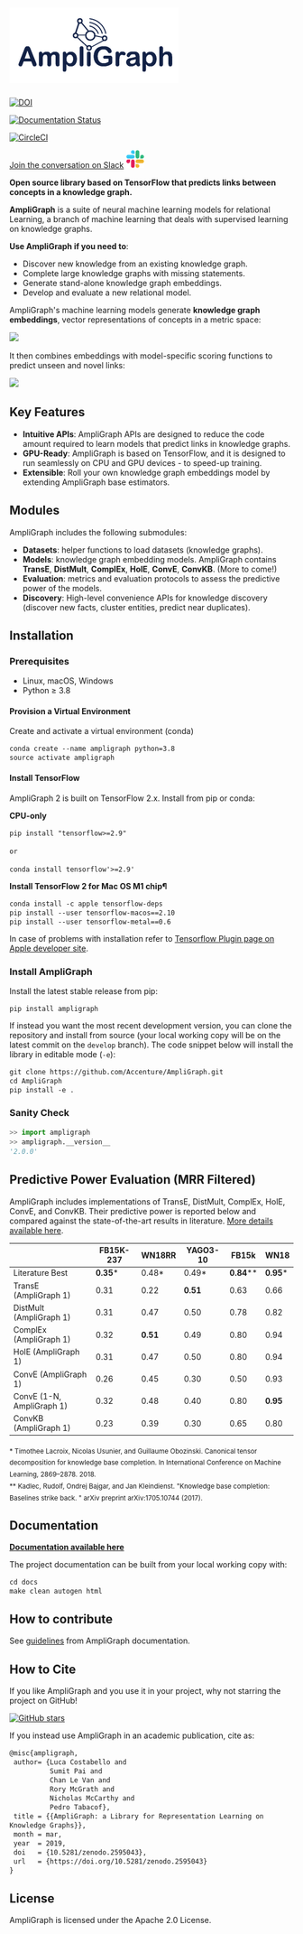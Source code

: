 # ![AmpliGraph](docs/img/ampligraph_logo_transparent_300.png)

[![DOI](https://zenodo.org/badge/DOI/10.5281/zenodo.2595043.svg)](https://doi.org/10.5281/zenodo.2595043)

[![Documentation Status](https://readthedocs.org/projects/ampligraph/badge/?version=latest)](http://ampligraph.readthedocs.io/?badge=latest)

[![CircleCI](https://dl.circleci.com/status-badge/img/gh/Accenture/AmpliGraph/tree/main.svg?style=svg)](https://dl.circleci.com/status-badge/redirect/gh/Accenture/AmpliGraph/tree/main)


[Join the conversation on Slack](https://join.slack.com/t/ampligraph/shared_invite/enQtNTc2NTI0MzUxMTM5LTRkODk0MjI2OWRlZjdjYmExY2Q3M2M3NGY0MGYyMmI4NWYyMWVhYTRjZDhkZjA1YTEyMzBkMGE4N2RmNTRiZDg)
![](docs/img/slack_logo.png)

**Open source library based on TensorFlow that predicts links between concepts in a knowledge graph.**

**AmpliGraph** is a suite of neural machine learning models for relational Learning, a branch of machine learning
that deals with supervised learning on knowledge graphs.


**Use AmpliGraph if you need to**:

* Discover new knowledge from an existing knowledge graph.
* Complete large knowledge graphs with missing statements.
* Generate stand-alone knowledge graph embeddings.
* Develop and evaluate a new relational model.


AmpliGraph's machine learning models generate **knowledge graph embeddings**, vector representations of concepts in a metric space:

![](docs/img/kg_lp_step1.png)

It then combines embeddings with model-specific scoring functions to predict unseen and novel links:

![](docs/img/kg_lp_step2.png)


## Key Features


* **Intuitive APIs**: AmpliGraph APIs are designed to reduce the code amount required to learn models that predict links in knowledge graphs.
* **GPU-Ready**: AmpliGraph is based on TensorFlow, and it is designed to run seamlessly on CPU and GPU devices - to speed-up training.
* **Extensible**: Roll your own knowledge graph embeddings model by extending AmpliGraph base estimators.


## Modules

AmpliGraph includes the following submodules:

* **Datasets**: helper functions to load datasets (knowledge graphs).
* **Models**: knowledge graph embedding models. AmpliGraph contains **TransE**, **DistMult**, **ComplEx**, **HolE**, **ConvE**, **ConvKB**. (More to come!)
* **Evaluation**: metrics and evaluation protocols to assess the predictive power of the models.
* **Discovery**: High-level convenience APIs for knowledge discovery (discover new facts, cluster entities, predict near duplicates).


## Installation

### Prerequisites

* Linux, macOS, Windows
* Python ≥ 3.8

#### Provision a Virtual Environment

Create and activate a virtual environment (conda)

```
conda create --name ampligraph python=3.8
source activate ampligraph
```

#### Install TensorFlow

AmpliGraph 2 is built on TensorFlow 2.x.
Install from pip or conda:

**CPU-only**

```
pip install "tensorflow>=2.9"

or 

conda install tensorflow'>=2.9'
```

**Install TensorFlow 2 for Mac OS M1 chip¶**

```
conda install -c apple tensorflow-deps
pip install --user tensorflow-macos==2.10
pip install --user tensorflow-metal==0.6
```

In case of problems with installation refer to [Tensorflow Plugin page on Apple developer site](https://developer.apple.com/metal/tensorflow-plugin/).

### Install AmpliGraph


Install the latest stable release from pip:

```
pip install ampligraph
```

If instead you want the most recent development version, you can clone the repository
and install from source (your local working copy will be on the latest commit on the `develop` branch).
The code snippet below will install the library in editable mode (`-e`):

```
git clone https://github.com/Accenture/AmpliGraph.git
cd AmpliGraph
pip install -e .
```


### Sanity Check

```python
>> import ampligraph
>> ampligraph.__version__
'2.0.0'
```


## Predictive Power Evaluation (MRR Filtered)

AmpliGraph includes implementations of TransE, DistMult, ComplEx, HolE, ConvE, and ConvKB.
Their predictive power is reported below and compared against the state-of-the-art results in literature.
[More details available here](https://docs.ampligraph.org/en/latest/experiments.html).

|                           |FB15K-237 |WN18RR   |YAGO3-10   | FB15k      | WN18      |
|---------------------------|----------|---------|-----------|------------|-----------|
| Literature Best           | **0.35***| 0.48*   | 0.49*     | **0.84**** | **0.95*** |
| TransE (AmpliGraph 1)     |  0.31    | 0.22    | **0.51**  | 0.63       | 0.66      |
| DistMult (AmpliGraph 1)   |  0.31    | 0.47    | 0.50      | 0.78       | 0.82      |
| ComplEx  (AmpliGraph 1)   |  0.32    | **0.51**| 0.49      | 0.80       | 0.94      |
| HolE (AmpliGraph 1)       |  0.31    | 0.47    | 0.50      | 0.80       | 0.94      |
| ConvE (AmpliGraph 1)      |  0.26    | 0.45    | 0.30      | 0.50       | 0.93      |
| ConvE (1-N, AmpliGraph 1) |  0.32    | 0.48    | 0.40      | 0.80       | **0.95**  |
| ConvKB (AmpliGraph 1)     |  0.23    | 0.39    | 0.30      | 0.65       | 0.80      |

<sub>
* Timothee Lacroix, Nicolas Usunier, and Guillaume Obozinski. Canonical tensor decomposition for knowledge base 
completion. In International Conference on Machine Learning, 2869–2878. 2018. <br/>
**  Kadlec, Rudolf, Ondrej Bajgar, and Jan Kleindienst. "Knowledge base completion: Baselines strike back.
 " arXiv preprint arXiv:1705.10744 (2017).

</sub>

## Documentation

**[Documentation available here](http://docs.ampligraph.org)**

The project documentation can be built from your local working copy with:

```
cd docs
make clean autogen html
```

## How to contribute

See [guidelines](http://docs.ampligraph.org) from AmpliGraph documentation.


## How to Cite

If you like AmpliGraph and you use it in your project, why not starring the project on GitHub!

[![GitHub stars](https://img.shields.io/github/stars/Accenture/AmpliGraph.svg?style=social&label=Star&maxAge=3600)](https://GitHub.com/Accenture/AmpliGraph/stargazers/)


If you instead use AmpliGraph in an academic publication, cite as:

```
@misc{ampligraph,
 author= {Luca Costabello and
          Sumit Pai and
          Chan Le Van and
          Rory McGrath and
          Nicholas McCarthy and
          Pedro Tabacof},
 title = {{AmpliGraph: a Library for Representation Learning on Knowledge Graphs}},
 month = mar,
 year  = 2019,
 doi   = {10.5281/zenodo.2595043},
 url   = {https://doi.org/10.5281/zenodo.2595043}
}
```

## License

AmpliGraph is licensed under the Apache 2.0 License.
